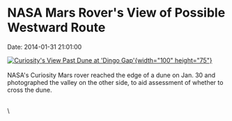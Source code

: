NASA Mars Rover\'s View of Possible Westward Route
==================================================

Date: 2014-01-31 21:01:00

[![Curiosity\'s View Past Dune at \'Dingo
Gap\'](http://www.jpl.nasa.gov/images/msl/20140131/pia17930-th.jpg){width="100"
height="75"}](http://www.jpl.nasa.gov/news/news.cfm?release=2014-033&rn=news.xml&rst=4031)\
\
NASA\'s Curiosity Mars rover reached the edge of a dune on Jan. 30 and
photographed the valley on the other side, to aid assessment of whether
to cross the dune.

\
\
